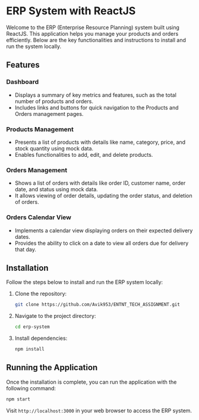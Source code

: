 # ERP System with ReactJS

Welcome to the ERP (Enterprise Resource Planning) system built using ReactJS. This application helps you manage your products and orders efficiently. Below are the key functionalities and instructions to install and run the system locally.

## Features

### Dashboard

- Displays a summary of key metrics and features, such as the total number of products and orders.
- Includes links and buttons for quick navigation to the Products and Orders management pages.

### Products Management

- Presents a list of products with details like name, category, price, and stock quantity using mock data.
- Enables functionalities to add, edit, and delete products.

### Orders Management

- Shows a list of orders with details like order ID, customer name, order date, and status using mock data.
- It allows viewing of order details, updating the order status, and deletion of orders.

### Orders Calendar View

- Implements a calendar view displaying orders on their expected delivery dates.
- Provides the ability to click on a date to view all orders due for delivery that day.

## Installation

Follow the steps below to install and run the ERP system locally:

1. Clone the repository:

   ```bash
   git clone https://github.com/Avik953/ENTNT_TECH_ASSIGNMENT.git
   ```

2. Navigate to the project directory:

   ```bash
   cd erp-system
   ```

3. Install dependencies:

   ```bash
   npm install
   ```

## Running the Application

Once the installation is complete, you can run the application with the following command:

```bash
npm start
```

Visit `http://localhost:3000` in your web browser to access the ERP system.
